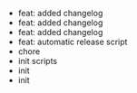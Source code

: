* feat: added changelog
* feat: added changelog
* feat: added changelog
* feat: automatic release script
* chore
* init scripts
* init
* init
